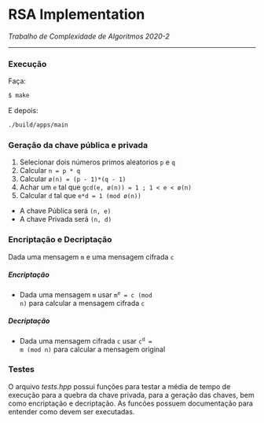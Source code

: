 # RSA Implementation
*Trabalho de Complexidade de Algoritmos 2020-2*

---

### Execução
Faça:
```sh
$ make
```
E depois:
```sh
./build/apps/main
```

### Geração da chave pública e privada
1. Selecionar dois números primos aleatorios `p` e `q`
1. Calcular `n = p * q`
1. Calcular `ø(n) = (p - 1)*(q - 1)`
1. Achar um `e` tal que `gcd(e, ø(n)) = 1 ; 1 < e < ø(n)`
1. Calcular `d` tal que `e*d = 1 (mod ø(n))`

- A chave Pública será `(n, e)`
- A chave Privada será `(n, d)`

### Encriptação e Decriptação
Dada uma mensagem `m` e uma mensagem cifrada `c`

##### Encriptação
- Dada uma mensagem `m` usar <code>m<sup>e</sup> = c (mod n)</code> para calcular a mensagem cifrada `c`

##### Decriptação
- Dada uma mensagem cifrada `c` usar <code>c<sup>d</sup> = m (mod n)</code> para calcular a mensagem original

### Testes
O arquivo _tests.hpp_ possui funções para testar a média de tempo de execução para a quebra da chave privada, para a geração das chaves, bem como encriptação e decriptação.
As funcões possuem documentação para entender como devem ser executadas.
